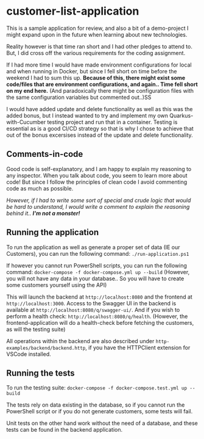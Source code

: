 # customer-list-application

This is a sample application for review, and also a bit of a demo-project I might expand upon in the future when learning about new technologies.

Reality however is that time ran short and I had other pledges to attend to. But, I did cross off the various requirements for the coding assignment. 

If I had more time I would have made environment configurations for local and when running in Docker, but since I fell short on time before the weekend I had to sum this up. **Because of this, there might exist some code/files that are environment configurations, and again.. Time fell short on my end here.** (And paradoxically there might be configuration files with the same configuration variables but commented out..)SS

I would have added update and delete functionality as well as this was the added bonus, but I instead wanted to try and implement my own Quarkus-with-Cucumber testing project and run that in a container. Testing is essential as is a good CI/CD strategy so that is why I chose to achieve that out of the bonus excersises instead of the update and delete functionality.

## Comments-in-code

Good code is self-explanatory, and I am happy to explain my reasoning to any inspector. When you talk about code, you seem to learn more about code! But since I follow the principles of clean code I avoid commenting code as much as possible.

_However, if I had to write some sort of special and crude logic that would be hard to understand, I would write a comment to explain the reasoning behind it.. **I'm not a monster!**_

## Running the application

To run the application as well as generate a proper set of data (IE our Customers), you can run the following command:
```./run-application.ps1```

If however you cannot run PowerShell scripts, you can run the following command:
```docker-compose -f docker-compose.yml up --build```
(However, you will not have any data in your database.. So you will have to create some customers yourself using the API)

This will launch the backend at `http://localhost:8080` and the frontend at `http://localhost:3000`.
Access to the Swagger UI in the backend is available at `http://localhost:8080/q/swagger-ui/`.
And if you wish to perform a health check: `http://localhost:8080/q/health`. (However, the frontend-application will do a health-check before fetching the customers, as will the testing suite)

All operations within the backend are also described under `http-examples/backend/backend.http`, if you have the HTTPClient extension for VSCode installed.

## Running the tests

To run the testing suite:
```docker-compose -f docker-compose.test.yml up --build```

The tests rely on data existing in the database, so if you cannot run the PowerShell script or if you do not generate customers, some tests will fail.

Unit tests on the other hand work without the need of a database, and these tests can be found in the backend application.